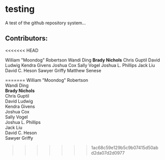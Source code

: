 # testing
A test of the github repository system...

## Contributors:
<<<<<<< HEAD

William "Moondog" Robertson
Wandi Ding
**Brady Nichols**
Chris Guptil
David Ludwig
Kendra Givens
Joshua Cox
Sally Vogel
Joshua L. Phillips
Jack Liu
David C. Heson
Sawyer Griffy
Matthew Senese

=======
William "Moondog" Robertson  
Wandi Ding  
**Brady Nichols**  
Chris Guptil  
David Ludwig  
Kendra Givens  
Joshua Cox  
Sally Vogel  
Joshua L. Phillips  
Jack Liu  
David C. Heson  
Sawyer Griffy  
>>>>>>> 1ac68c59e129b5c9b07415d50abd2da07d2d0977
